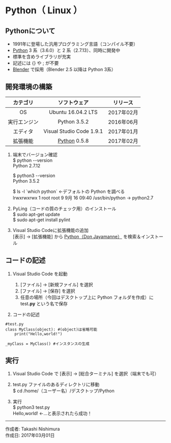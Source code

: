 # Python（ Linux ）

## Pythonについて

* 1991年に登場した汎用プログラミング言語（コンパイル不要）
* [Python](https://ja.wikipedia.org/wiki/Python) 3 系（3.6.0）と 2 系（2.7.13）、同時に開発中
* 標準を含めライブラリが充実
* 記述には {} や ; が不要
* [Blender](https://ja.wikipedia.org/wiki/Blender) で採用（Blender 2.5 以降は Python 3系）

## 開発環境の構築

|カテゴリ|ソフトウェア|リリース|
|:--:|:--:|:--:|
|OS|Ubuntu 16.04.2 LTS|2017年02月|
|実行エンジン|Python 3.5.2|2016年06月|
|エディタ|Visual Studio Code 1.9.1|2017年01月|
|拡張機能|[Python](https://github.com/DonJayamanne/pythonVSCode) 0.5.8|2017年02月|

1. 端末でバージョン確認  
    $ python --version  
    Python 2.7.12

    $ python3 --version  
    Python 3.5.2

    $ ls -l \`which python\` ←デフォルトの Python を調べる  
    lrwxrwxrwx 1 root root 9  9月 16 09:40 /usr/bin/python -> python2.7

1. PyLing（コードの質のチェック用）のインストール  
    $ sudo apt-get update  
    $ sudo apt-get install pylint  

1. Visual Studio Codeに拡張機能の追加  
    [表示] → [拡張機能] から [Python（Don Jayamanne）](https://github.com/DonJayamanne/pythonVSCode) を検索＆インストール

## コードの記述

1. Visual Studio Code を起動
    1. [ファイル] → [新規ファイル] を選択
    1. [ファイル] → [保存] を選択
    1. 任意の場所（今回はデスクトップ上に Python フォルダを作成）に test<b>.py</b> という名で保存  

1. コードの記述
```
#test.py
class MyClass(object): #(object)は省略可能
    print("Hello,world!")

_myClass = MyClass() #インスタンスの生成
```

## 実行

1. Visual Studio Code で [表示] → [総合ターミナル] を選択（端末でも可）

1. test.py ファイルのあるディレクトリに移動  
$ cd /home/（ユーザー名）/デスクトップ/Python

1. 実行  
$ python3 test.py  
Hello,world! ←…と表示されたら成功！

***
作成者: Takashi Nishimura  
作成日: 2017年03月01日

